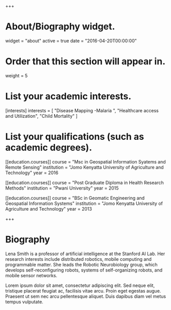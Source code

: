 +++
# About/Biography widget.
widget = "about"
active = true
date = "2016-04-20T00:00:00"

# Order that this section will appear in.
weight = 5

# List your academic interests.
[interests]
  interests = [
    "Disease Mapping -Malaria ",
    "Healthcare access and Utilization",
    "Child Mortality"
  ]

# List your qualifications (such as academic degrees).
[[education.courses]]
  course = "Msc in Geospatial Information Syatems and Remote Sensing"
  institution = "Jomo Kenyatta University of Agriculture and Technology"
  year = 2016

[[education.courses]]
  course = "Post Graduate Diploma in Health Research Methods"
  institution = "Pwani University"
  year = 2015

[[education.courses]]
  course = "BSc in Geomatic Engineering and Geospatial Information Systems"
  institution = "Jomo Kenyatta University of Agriculture and Technology"
  year = 2013
 
+++

# Biography

Lena Smith is a professor of artificial intelligence at the Stanford AI Lab. Her research interests include distributed robotics, mobile computing and programmable matter. She leads the Robotic Neurobiology group, which develops self-reconfiguring robots, systems of self-organizing robots, and mobile sensor networks.

Lorem ipsum dolor sit amet, consectetur adipiscing elit. Sed neque elit, tristique placerat feugiat ac, facilisis vitae arcu. Proin eget egestas augue. Praesent ut sem nec arcu pellentesque aliquet. Duis dapibus diam vel metus tempus vulputate. 
